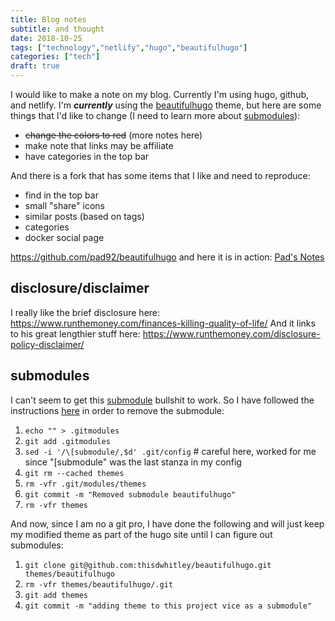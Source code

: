 ```yaml
---
title: Blog notes
subtitle: and thought
date: 2018-10-25
tags: ["technology","netlify","hugo","beautifulhugo"]
categories: ["tech"]
draft: true
---
```


I would like to make a note on my blog.  Currently I'm using hugo, github, and
netlify.  I'm ***currently*** using the
[beautifulhugo](https://github.com/halogenica/beautifulhugo) theme, but here are
some things that I'd like to change (I need to learn more about
[submodules](https://git-scm.com/book/en/v2/Git-Tools-Submodules)):

- <s>change the colors to red</s> (more notes here)
- make note that links may be affiliate
- have categories in the top bar

And there is a fork that has some items that I like and need to reproduce:

- find in the top bar
- small "share" icons
- similar posts (based on tags)
- categories
- docker social page

<https://github.com/pad92/beautifulhugo> and here it is in action:
[Pad's Notes](https://notes.depad.fr)

## disclosure/disclaimer

I really like the brief disclosure here:
<https://www.runthemoney.com/finances-killing-quality-of-life/>
And it links to his great lengthier stuff here:
<https://www.runthemoney.com/disclosure-policy-disclaimer/>

## submodules

I can't seem to get this [submodule](https://git-scm.com/book/en/v2/Git-Tools-Submodules)
bullshit to work.  So I have followed the instructions
[here](https://gist.github.com/myusuf3/7f645819ded92bda6677) in order to remove the submodule:

1. `echo "" > .gitmodules`
2. `git add .gitmodules`
3. `sed -i '/\[submodule/,$d' .git/config` # careful here, worked for me since
   "[submodule" was the last stanza in my config
4. `git rm --cached themes`
5. `rm -vfr .git/modules/themes`
6. `git commit -m "Removed submodule beautifulhugo"`
7. `rm -vfr themes`

And now, since I am no a git pro, I have done the following and will just keep
my modified theme as part of the hugo site until I can figure out submodules:

1. `git clone git@github.com:thisdwhitley/beautifulhugo.git themes/beautifulhugo`
2. `rm -vfr themes/beautifulhugo/.git`
3. `git add themes`
4. `git commit -m "adding theme to this project vice as a submodule"`
